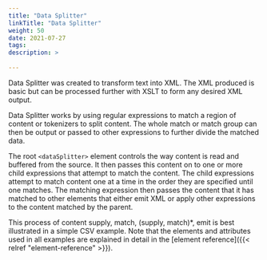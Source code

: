 ```yaml
---
title: "Data Splitter"
linkTitle: "Data Splitter"
weight: 50
date: 2021-07-27
tags: 
description: >
  
---
```


Data Splitter was created to transform text into XML. The XML produced is basic but can be processed further with XSLT to form any desired XML output.

Data Splitter works by using regular expressions to match a region of content or tokenizers to split content. The whole match or match group can then be output or passed to other expressions to further divide the matched data.

The root `<dataSplitter>` element controls the way content is read and buffered from the source. It then passes this content on to one or more child expressions that attempt to match the content. The child expressions attempt to match content one at a time in the order they are specified until one matches. The matching expression then passes the content that it has matched to other elements that either emit XML or apply other expressions to the content matched by the parent.

This process of content supply, match, (supply, match)*, emit is best illustrated in a simple CSV example. Note that the elements and attributes used in all examples are explained in detail in the [element reference]({{< relref "element-reference" >}}).
